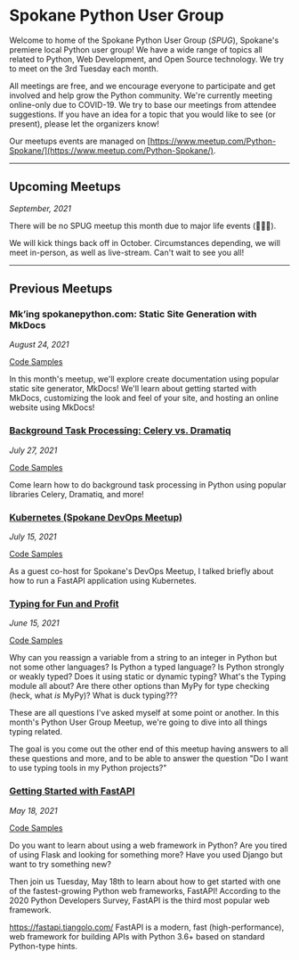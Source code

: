 # Spokane Python User Group

Welcome to home of the Spokane Python User Group (_SPUG_), Spokane's premiere local Python user group! We have a wide range of topics all related to Python, Web Development, and Open Source technology. We try to meet on the 3rd Tuesday each month.

All meetings are free, and we encourage everyone to participate and get involved and help grow the Python community. We're currently meeting online-only due to COVID-19. We try to base our meetings from attendee suggestions. If you have an idea for a topic that you would like to see (or present), please let the organizers know!

Our meetups events are managed on [https://www.meetup.com/Python-Spokane/](https://www.meetup.com/Python-Spokane/).

---

## Upcoming Meetups

_September, 2021_

There will be no SPUG meetup this month due to major life events (🤵👰🎉). 

We will kick things back off in October. Circumstances depending, we will meet in-person, as well as live-stream. Can't wait to see you all!

---

## Previous Meetups

### Mk’ing spokanepython.com: Static Site Generation with MkDocs

_August 24, 2021_

[Code Samples]()

In this month's meetup, we'll explore create documentation using popular static site generator, MkDocs! We'll learn about getting started with MkDocs, customizing the look and feel of your site, and hosting an online website using MkDocs!

### [Background Task Processing: Celery vs. Dramatiq](2021-07-Background-Task-Processing.md)

_July 27, 2021_

[Code Samples](https://github.com/IntelliTect-Samples/SpokanePythonUserGroup/tree/main/2021.07.27-Background-Tasks)

Come learn how to do background task processing in Python using popular libraries Celery, Dramatiq, and more!

### [Kubernetes (Spokane DevOps Meetup)](2021-07-Kubernetes.md)

_July 15, 2021_

[Code Samples](https://github.com/IntelliTect-Samples/SpokanePythonUserGroup/tree/main/2021.07.15-Kubernetes)

As a guest co-host for Spokane's DevOps Meetup, I talked briefly about how to run a FastAPI application using Kubernetes.

### [Typing for Fun and Profit](2021-06-Typing-for-Fun-and-Profit.md)

_June 15, 2021_

[Code Samples](https://github.com/IntelliTect-Samples/SpokanePythonUserGroup/tree/main/2021.06.15-Typing)

Why can you reassign a variable from a string to an integer in Python but not some other languages? Is Python a typed language? Is Python strongly or weakly typed? Does it using static or dynamic typing? What's the Typing module all about? Are there other options than MyPy for type checking (heck, what _is_ MyPy)? What is duck typing???

These are all questions I've asked myself at some point or another. In this month's Python User Group Meetup, we're going to dive into all things typing related.

The goal is you come out the other end of this meetup having answers to all these questions and more, and to be able to answer the question "Do I want to use typing tools in my Python projects?"

### [Getting Started with FastAPI](2021-05-Getting-Started-with-FastAPI.md)

_May 18, 2021_

[Code Samples](https://github.com/IntelliTect-Samples/SpokanePythonUserGroup/tree/main/2021.05.18-FastAPI)

Do you want to learn about using a web framework in Python?
Are you tired of using Flask and looking for something more?
Have you used Django but want to try something new?

Then join us Tuesday, May 18th to learn about how to get started with one of the fastest-growing Python web frameworks, FastAPI! According to the 2020 Python Developers Survey, FastAPI is the third most popular web framework.

https://fastapi.tiangolo.com/
FastAPI is a modern, fast (high-performance), web framework for building APIs with Python 3.6+ based on standard Python-type hints.


